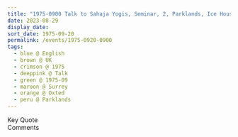 ```yaml
---
title: "1975-0900 Talk to Sahaja Yogis, Seminar, 2, Parklands, Ice House Wood, Hurst Green, Oxted, Surrey, UK (month not sure)"
date: 2023-08-29
display_date: 
sort_date: 1975-09-20
permalink: /events/1975-0920-0900
tags:
  - blue @ English
  - brown @ UK
  - crimson @ 1975
  - deeppink @ Talk
  - green @ 1975-09
  - maroon @ Surrey
  - orange @ Oxted
  - peru @ Parklands
---
```


<wave-list>
  <list-title color="green" width="75">Key Quote</list-title>
  <list-item color="BlanchedAlmond"  width="200"></list-item>
  <list-item color="Lavender"></list-item>
  <list-item color="BlanchedAlmond"></list-item>
</wave-list>

<br>

<wave-list>
  <list-title color="green" width="75">Comments</list-title>
  <list-item color="BlanchedAlmond"  width="200"></list-item>
  <list-item color="Lavender"></list-item>
  <list-item color="BlanchedAlmond"></list-item>
</wave-list>
